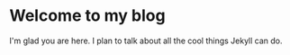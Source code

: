 # Welcome to my blog

I'm glad you are here. I plan to talk about all the cool things Jekyll can do.
